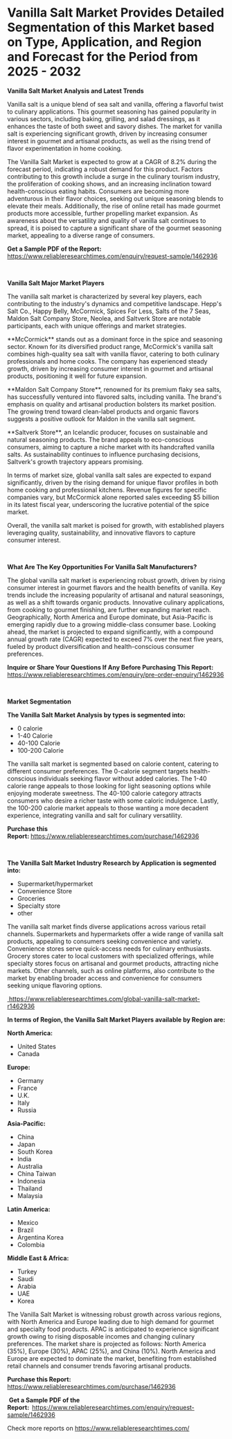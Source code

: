 <p><h1>Vanilla Salt Market Provides Detailed Segmentation of this Market based on Type, Application, and Region and Forecast for the Period from 2025 - 2032</h1></p><p><strong>Vanilla Salt Market Analysis and Latest Trends</strong></p>
<p><p>Vanilla salt is a unique blend of sea salt and vanilla, offering a flavorful twist to culinary applications. This gourmet seasoning has gained popularity in various sectors, including baking, grilling, and salad dressings, as it enhances the taste of both sweet and savory dishes. The market for vanilla salt is experiencing significant growth, driven by increasing consumer interest in gourmet and artisanal products, as well as the rising trend of flavor experimentation in home cooking.</p><p>The Vanilla Salt Market is expected to grow at a CAGR of 8.2% during the forecast period, indicating a robust demand for this product. Factors contributing to this growth include a surge in the culinary tourism industry, the proliferation of cooking shows, and an increasing inclination toward health-conscious eating habits. Consumers are becoming more adventurous in their flavor choices, seeking out unique seasoning blends to elevate their meals. Additionally, the rise of online retail has made gourmet products more accessible, further propelling market expansion. As awareness about the versatility and quality of vanilla salt continues to spread, it is poised to capture a significant share of the gourmet seasoning market, appealing to a diverse range of consumers.</p></p>
<p><strong>Get a Sample PDF of the Report:&nbsp;</strong> <a href="https://www.reliableresearchtimes.com/enquiry/request-sample/1462936?utm_campaign=3028&utm_medium=2&utm_source=Github&utm_content=ia&utm_term=07042025&utm_id=vanilla-salt">https://www.reliableresearchtimes.com/enquiry/request-sample/1462936</a></p>
<p>&nbsp;</p>
<p><strong>Vanilla Salt Major Market Players</strong></p>
<p><p>The vanilla salt market is characterized by several key players, each contributing to the industry's dynamics and competitive landscape. Hepp's Salt Co., Happy Belly, McCormick, Spices For Less, Salts of the 7 Seas, Maldon Salt Company Store, Neolea, and Saltverk Store are notable participants, each with unique offerings and market strategies.</p><p>**McCormick** stands out as a dominant force in the spice and seasoning sector. Known for its diversified product range, McCormick's vanilla salt combines high-quality sea salt with vanilla flavor, catering to both culinary professionals and home cooks. The company has experienced steady growth, driven by increasing consumer interest in gourmet and artisanal products, positioning it well for future expansion.</p><p>**Maldon Salt Company Store**, renowned for its premium flaky sea salts, has successfully ventured into flavored salts, including vanilla. The brand's emphasis on quality and artisanal production bolsters its market position. The growing trend toward clean-label products and organic flavors suggests a positive outlook for Maldon in the vanilla salt segment.</p><p>**Saltverk Store**, an Icelandic producer, focuses on sustainable and natural seasoning products. The brand appeals to eco-conscious consumers, aiming to capture a niche market with its handcrafted vanilla salts. As sustainability continues to influence purchasing decisions, Saltverk's growth trajectory appears promising.</p><p>In terms of market size, global vanilla salt sales are expected to expand significantly, driven by the rising demand for unique flavor profiles in both home cooking and professional kitchens. Revenue figures for specific companies vary, but McCormick alone reported sales exceeding $5 billion in its latest fiscal year, underscoring the lucrative potential of the spice market.</p><p>Overall, the vanilla salt market is poised for growth, with established players leveraging quality, sustainability, and innovative flavors to capture consumer interest.</p></p>
<p>&nbsp;</p>
<p><strong>What Are The Key Opportunities For Vanilla Salt Manufacturers?</strong></p>
<p><p>The global vanilla salt market is experiencing robust growth, driven by rising consumer interest in gourmet flavors and the health benefits of vanilla. Key trends include the increasing popularity of artisanal and natural seasonings, as well as a shift towards organic products. Innovative culinary applications, from cooking to gourmet finishing, are further expanding market reach. Geographically, North America and Europe dominate, but Asia-Pacific is emerging rapidly due to a growing middle-class consumer base. Looking ahead, the market is projected to expand significantly, with a compound annual growth rate (CAGR) expected to exceed 7% over the next five years, fueled by product diversification and health-conscious consumer preferences.</p></p>
<p><strong>Inquire or Share Your Questions If Any Before Purchasing This Report:</strong> <a href="https://www.reliableresearchtimes.com/enquiry/pre-order-enquiry/1462936?utm_campaign=3028&utm_medium=2&utm_source=Github&utm_content=ia&utm_term=07042025&utm_id=vanilla-salt">https://www.reliableresearchtimes.com/enquiry/pre-order-enquiry/1462936</a></p>
<p>&nbsp;</p>
<p><strong>Market Segmentation</strong></p>
<p><strong>The Vanilla Salt Market Analysis by types is segmented into:</strong></p>
<p><ul><li>0 calorie</li><li>1-40 Calorie</li><li>40-100 Calorie</li><li>100-200 Calorie</li></ul></p>
<p><p>The vanilla salt market is segmented based on calorie content, catering to different consumer preferences. The 0-calorie segment targets health-conscious individuals seeking flavor without added calories. The 1-40 calorie range appeals to those looking for light seasoning options while enjoying moderate sweetness. The 40-100 calorie category attracts consumers who desire a richer taste with some caloric indulgence. Lastly, the 100-200 calorie market appeals to those wanting a more decadent experience, integrating vanilla and salt for culinary versatility.</p></p>
<p><strong>Purchase this Report:&nbsp;</strong><a href="https://www.reliableresearchtimes.com/purchase/1462936?utm_campaign=3028&utm_medium=2&utm_source=Github&utm_content=ia&utm_term=07042025&utm_id=vanilla-salt">https://www.reliableresearchtimes.com/purchase/1462936</a></p>
<p>&nbsp;</p>
<p><strong>The Vanilla Salt Market Industry Research by Application is segmented into:</strong></p>
<p><ul><li>Supermarket/hypermarket</li><li>Convenience Store</li><li>Groceries</li><li>Specialty store</li><li>other</li></ul></p>
<p><p>The vanilla salt market finds diverse applications across various retail channels. Supermarkets and hypermarkets offer a wide range of vanilla salt products, appealing to consumers seeking convenience and variety. Convenience stores serve quick-access needs for culinary enthusiasts. Grocery stores cater to local customers with specialized offerings, while specialty stores focus on artisanal and gourmet products, attracting niche markets. Other channels, such as online platforms, also contribute to the market by enabling broader access and convenience for consumers seeking unique flavoring options.</p></p>
<p><a href="https://www.reliableresearchtimes.com/global-vanilla-salt-market-r1462936?utm_campaign=3028&utm_medium=2&utm_source=Github&utm_content=ia&utm_term=07042025&utm_id=vanilla-salt">&nbsp;https://www.reliableresearchtimes.com/global-vanilla-salt-market-r1462936</a></p>
<p><strong>In terms of Region, the Vanilla Salt Market Players available by Region are:</strong></p>
<p>
    <p> <strong> North America: </strong>
        <ul>
            <li>United States</li>
            <li>Canada</li>
        </ul>
        </p> 
    <p> <strong> Europe: </strong>
        <ul>
            <li>Germany</li>
            <li>France</li>
            <li>U.K.</li>
            <li>Italy</li>
            <li>Russia</li>
        </ul>
        </p> 
    <p> <strong> Asia-Pacific: </strong>
        <ul>
            <li>China</li>
            <li>Japan</li>
            <li>South Korea</li>
            <li>India</li>
            <li>Australia</li>
            <li>China Taiwan</li>
            <li>Indonesia</li>
            <li>Thailand</li>
            <li>Malaysia</li>
        </ul>
        </p> 
    <p> <strong> Latin America: </strong>
        <ul>
            <li>Mexico</li>
            <li>Brazil</li>
            <li>Argentina Korea</li>
            <li>Colombia</li>
        </ul>
        </p> 
    <p> <strong> Middle East & Africa: </strong>
        <ul>
            <li>Turkey</li>
            <li>Saudi</li>
            <li>Arabia</li>
            <li>UAE</li>
            <li>Korea</li>
        </ul>
    </p>
    </p>
<p><p>The Vanilla Salt Market is witnessing robust growth across various regions, with North America and Europe leading due to high demand for gourmet and specialty food products. APAC is anticipated to experience significant growth owing to rising disposable incomes and changing culinary preferences. The market share is projected as follows: North America (35%), Europe (30%), APAC (25%), and China (10%). North America and Europe are expected to dominate the market, benefiting from established retail channels and consumer trends favoring artisanal products.</p></p>
<p><strong>Purchase this Report: </strong><a href="https://www.reliableresearchtimes.com/purchase/1462936?utm_campaign=3028&utm_medium=2&utm_source=Github&utm_content=ia&utm_term=07042025&utm_id=vanilla-salt">https://www.reliableresearchtimes.com/purchase/1462936</a></p>
<p>&nbsp;<strong>Get a Sample PDF of the Report:&nbsp;&nbsp;</strong><a href="https://www.reliableresearchtimes.com/enquiry/request-sample/1462936?utm_campaign=3028&utm_medium=2&utm_source=Github&utm_content=ia&utm_term=07042025&utm_id=vanilla-salt">https://www.reliableresearchtimes.com/enquiry/request-sample/1462936</a></p>
<p><strong></strong></p>
<p>Check more reports on <a href="https://www.reliableresearchtimes.com/?utm_campaign=3028&utm_medium=2&utm_source=Github&utm_content=ia&utm_term=07042025&utm_id=vanilla-salt">https://www.reliableresearchtimes.com/</a></p>